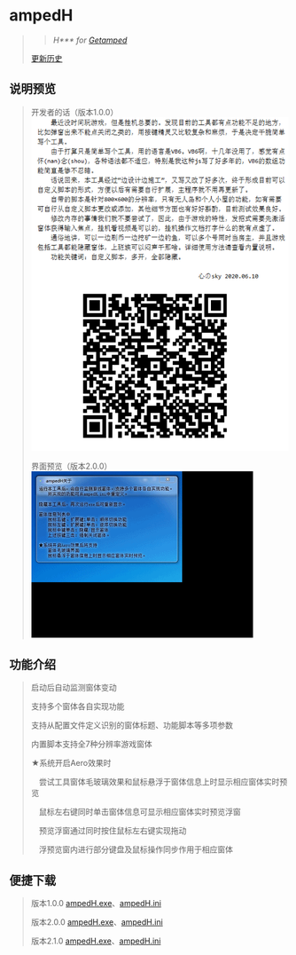 # ampedH
>>*H\*\*\* for [Getamped](http://bfo.sdo.com/)*
>
>[更新历史](WHATSNEW.md)
## 说明预览
> 
> 开发者的话（版本1.0.0）
> ![开发者的话](ampedH_1.0.0/ampedH_readme.png "ampedH说明")
> 
> 界面预览（版本2.0.0）
> ![界面预览](ampedH_2.0.0/ampedH_preview.gif "ampedH预览")
> 
## 功能介绍
>
>启动后自动监测窗体变动
>
>支持多个窗体各自实现功能
>
>支持从配置文件定义识别的窗体标题、功能脚本等多项参数
>
>内置脚本支持全7种分辨率游戏窗体
>
>★系统开启Aero效果时
>
>　尝试工具窗体毛玻璃效果和鼠标悬浮于窗体信息上时显示相应窗体实时预览
>
>　鼠标左右键同时单击窗体信息可显示相应窗体实时预览浮窗
>
>　预览浮窗通过同时按住鼠标左右键实现拖动
>
>　浮预览窗内进行部分键盘及鼠标操作同步作用于相应窗体
>
## 便捷下载
>
> 版本1.0.0 [ampedH.exe](ampedH_1.0.0/ampedH.exe)、[ampedH.ini](ampedH_1.0.0/ampedH.ini)
>
> 版本2.0.0 [ampedH.exe](ampedH_2.0.0/bin/Release/ampedH.exe)、[ampedH.ini](ampedH_2.0.0/bin/Release/ampedH.ini)
>
> 版本2.1.0 [ampedH.exe](ampedH_2.1.0/bin/Release/ampedH.exe)、[ampedH.ini](ampedH_2.1.0/bin/Release/ampedH.ini)
>
